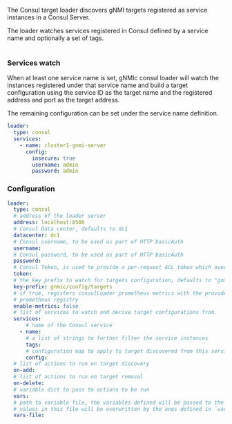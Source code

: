The Consul target loader discovers gNMI targets registered as service instances in a Consul Server.

The loader watches services registered in Consul defined by a service name and optionally a set of tags.

<div class="mxgraph" style="max-width:100%;border:1px solid transparent;margin:0 auto; display:block;" data-mxgraph="{&quot;page&quot;:2,&quot;zoom&quot;:1.4,&quot;highlight&quot;:&quot;#0000ff&quot;,&quot;nav&quot;:true,&quot;check-visible-state&quot;:true,&quot;resize&quot;:true,&quot;url&quot;:&quot;https://raw.githubusercontent.com/openconfig/gnmic/diagrams/diagrams/target_discovery.drawio&quot;}"></div>

<script type="text/javascript" src="https://cdn.jsdelivr.net/gh/hellt/drawio-js@main/embed2.js?&fetch=https%3A%2F%2Fraw.githubusercontent.com%2Fkarimra%2Fgnmic%2Fdiagrams%2Ftarget_discovery.drawio" async></script>

### Services watch

When at least one service name is set, gNMIc consul loader will watch the instances registered under that service name and build a target configuration using the service ID as the target name and the registered address and port as the target address.

The remaining configuration can be set under the service name definition.

```yaml
loader:
  type: consul
  services:
    - name: cluster1-gnmi-server
      config:
        insecure: true
        username: admin
        password: admin
```

### Configuration

```yaml
loader:
  type: consul
  # address of the loader server
  address: localhost:8500
  # Consul Data center, defaults to dc1
  datacenter: dc1
  # Consul username, to be used as part of HTTP basicAuth
  username:
  # Consul password, to be used as part of HTTP basicAuth
  password:
  # Consul Token, is used to provide a per-request ACL token which overrides the agent's default token
  token:
  # the key prefix to watch for targets configuration, defaults to "gnmic/config/targets"
  key-prefix: gnmic/config/targets
  # if true, registers consulLoader prometheus metrics with the provided
  # prometheus registry
  enable-metrics: false
  # list of services to watch and derive target configurations from.
  services:
      # name of the Consul service
    - name:
      # a list of strings to further filter the service instances
      tags: 
      # configuration map to apply to target discovered from this service
      config:
  # list of actions to run on target discovery
  on-add:
  # list of actions to run on target removal
  on-delete:
  # variable dict to pass to actions to be run
  vars:
  # path to variable file, the variables defined will be passed to the actions to be run
  # values in this file will be overwritten by the ones defined in `vars`
  vars-file:
```

